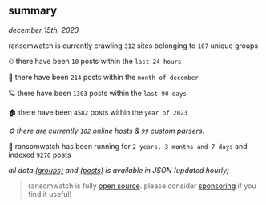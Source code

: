 
## summary
_december 15th, 2023_

ransomwatch is currently crawling `312` sites belonging to `167` unique groups

⏲ there have been `10` posts within the `last 24 hours`

🦈 there have been `214` posts within the `month of december`

🪐 there have been `1303` posts within the `last 90 days`

🏚 there have been `4582` posts within the `year of 2023`

_⚙️ there are currently `102` online hosts & `99` custom parsers._

🦕 ransomwatch has been running for `2 years, 3 months and 7 days` and indexed `9270` posts

_all data  [(groups)](http://ransomwhat.telemetry.ltd/groups) and [(posts)](http://ransomwhat.telemetry.ltd/posts) is available in JSON (updated hourly)_

> ransomwatch is fully [open source](https://github.com/joshhighet/ransomwatch#ransomwatch--). please consider [sponsoring](https://github.com/sponsors/joshhighet) if you find it useful!
